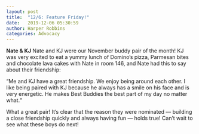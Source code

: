 ```yaml
---
layout: post
title:  "12/6: Feature Friday!"
date:   2019-12-06 05:30:59
author: Harper Robbins
categories: Advocacy
---
```


**Nate & KJ**
Nate and KJ were our November buddy pair of the month! KJ was very excited to eat a yummy lunch of Domino’s pizza, Parmesan bites and chocolate lava cakes with Nate in room 146, and Nate had this to say about their friendship:

“Me and KJ have a great friendship. We enjoy being around each other.  I like being paired with KJ because he always has a smile on his face and is very energetic. He makes Best Buddies the best part of my day no matter what.“

What a great pair! It’s clear that the reason they were nominated — building a close friendship quickly and always having fun — holds true! Can’t wait to see what these boys do next!
